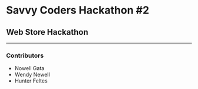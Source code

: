 # Savvy Coders Hackathon \#2
## Web Store Hackathon

---

### Contributors

+ Nowell Gata
+ Wendy Newell
+ Hunter Feltes